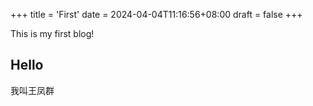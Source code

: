 +++
title = 'First'
date = 2024-04-04T11:16:56+08:00
draft = false
+++



This is my first blog!

## Hello



我叫王凤群
